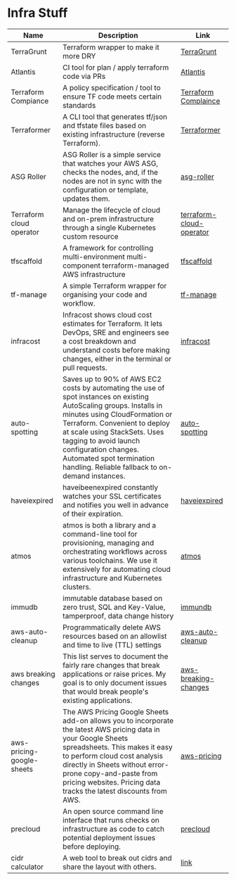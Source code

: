 # Infra Stuff

|           Name            |                                                                                                                                                                    Description                                                                                                                                                                    |                                    Link                                     |
| ------------------------- | ------------------------------------------------------------------------------------------------------------------------------------------------------------------------------------------------------------------------------------------------------------------------------------------------------------------------------------------------- | --------------------------------------------------------------------------- |
| TerraGrunt                | Terraform wrapper to make it more DRY                                                                                                                                                                                                                                                                                                             | [TerraGrunt](https://terragrunt.gruntwork.io/)                              |
| Atlantis                  | CI tool for plan / apply terraform code via PRs                                                                                                                                                                                                                                                                                                   | [Atlantis](https://www.runatlantis.io/)                                     |
| Terraform Compiance       | A policy specification / tool to ensure TF code meets certain standards                                                                                                                                                                                                                                                                           | [Terraform Complaince](https://terraform-compliance.com/)                   |
| Terraformer               | A CLI tool that generates tf/json and tfstate files based on existing infrastructure (reverse Terraform).                                                                                                                                                                                                                                         | [Terraformer](https://github.com/GoogleCloudPlatform/terraformer)           |
| ASG Roller                | ASG Roller is a simple service that watches your AWS ASG, checks the nodes, and, if the nodes are not in sync with the configuration or template, updates them.                                                                                                                                                                                   | [asg-roller](https://github.com/deitch/aws-asg-roller)                      |
| Terraform cloud operator  | Manage the lifecycle of cloud and on-prem infrastructure through a single Kubernetes custom resource                                                                                                                                                                                                                                              | [terraform-cloud-operator](https://github.com/hashicorp/terraform-k8s)      |
| tfscaffold                | A framework for controlling multi-environment multi-component terraform-managed AWS infrastructure                                                                                                                                                                                                                                                | [tfscaffold](https://github.com/tfutils/tfscaffold)                         |
| tf-manage                 | A simple Terraform wrapper for organising your code and workflow.                                                                                                                                                                                                                                                                                 | [tf-manage](https://github.com/adobe/tf-manage)                             |
| infracost                 | Infracost shows cloud cost estimates for Terraform. It lets DevOps, SRE and engineers see a cost breakdown and understand costs before making changes, either in the terminal or pull requests.                                                                                                                                                   | [infracost](https://github.com/infracost/infracost)                         |
| auto-spotting             | Saves up to 90% of AWS EC2 costs by automating the use of spot instances on existing AutoScaling groups. Installs in minutes using CloudFormation or Terraform. Convenient to deploy at scale using StackSets. Uses tagging to avoid launch configuration changes. Automated spot termination handling. Reliable fallback to on-demand instances. | [auto-spotting](https://github.com/cloudutil/AutoSpotting)                  |
| haveiexpired              | haveibeenexpired constantly watches your SSL certificates and notifies you well in advance of their expiration.                                                                                                                                                                                                                                   | [haveiexpired](https://www.haveibeenexpired.com/)                           |
| atmos                     | atmos is both a library and a command-line tool for provisioning, managing and orchestrating workflows across various toolchains. We use it extensively for automating cloud infrastructure and Kubernetes clusters.                                                                                                                              | [atmos](https://github.com/cloudposse/atmos)                                |
| immudb                    | immutable database based on zero trust, SQL and Key-Value, tamperproof, data change history                                                                                                                                                                                                                                                       | [immundb](https://github.com/codenotary/immudb)                             |
| aws-auto-cleanup          | Programmatically delete AWS resources based on an allowlist and time to live (TTL) settings                                                                                                                                                                                                                                                       | [aws-auto-cleanup](https://github.com/servian/aws-auto-cleanup)             |
| aws breaking changes      | This list serves to document the fairly rare changes that break applications or raise prices. My goal is to only document issues that would break people's existing applications.                                                                                                                                                                 | [aws-breaking-changes](https://github.com/SummitRoute/aws_breaking_changes) |
| aws-pricing-google-sheets | The AWS Pricing Google Sheets add-on allows you to incorporate the latest AWS pricing data in your Google Sheets spreadsheets. This makes it easy to perform cloud cost analysis directly in Sheets without error-prone copy-and-paste from pricing websites. Pricing data tracks the latest discounts from AWS.                                  | [aws-pricing](https://github.com/getmacroscope/aws-pricing)                 |
| precloud                  | An open source command line interface that runs checks on infrastructure as code to catch potential deployment issues before deploying.                                                                                                                                                                                                           | [precloud](https://github.com/tinystacks/precloud)                          |
| cidr calculator           | A web tool to break out cidrs and share the layout with others.                                                                                                                                                                                                                                                                                   | [link](https://www.davidc.net/sites/default/subnets/subnets.html)           |